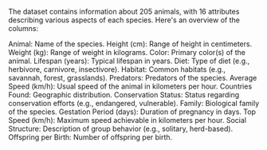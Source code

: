 The dataset contains information about 205 animals, with 16 attributes describing various aspects of each species. Here's an overview of the columns:

Animal: Name of the species.
Height (cm): Range of height in centimeters.
Weight (kg): Range of weight in kilograms.
Color: Primary color(s) of the animal.
Lifespan (years): Typical lifespan in years.
Diet: Type of diet (e.g., herbivore, carnivore, insectivore).
Habitat: Common habitats (e.g., savannah, forest, grasslands).
Predators: Predators of the species.
Average Speed (km/h): Usual speed of the animal in kilometers per hour.
Countries Found: Geographic distribution.
Conservation Status: Status regarding conservation efforts (e.g., endangered, vulnerable).
Family: Biological family of the species.
Gestation Period (days): Duration of pregnancy in days.
Top Speed (km/h): Maximum speed achievable in kilometers per hour.
Social Structure: Description of group behavior (e.g., solitary, herd-based).
Offspring per Birth: Number of offspring per birth.
